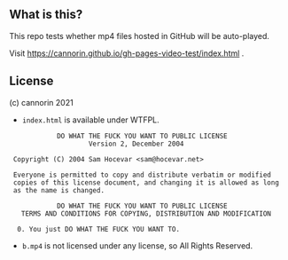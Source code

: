 ## What is this?

This repo tests whether mp4 files hosted in GitHub will be auto-played.

Visit https://cannorin.github.io/gh-pages-video-test/index.html .

## License

(c) cannorin 2021

* `index.html` is available under WTFPL.

```
            DO WHAT THE FUCK YOU WANT TO PUBLIC LICENSE
                    Version 2, December 2004
  
 Copyright (C) 2004 Sam Hocevar <sam@hocevar.net>
 
 Everyone is permitted to copy and distribute verbatim or modified
 copies of this license document, and changing it is allowed as long
 as the name is changed.
  
            DO WHAT THE FUCK YOU WANT TO PUBLIC LICENSE
   TERMS AND CONDITIONS FOR COPYING, DISTRIBUTION AND MODIFICATION
  
  0. You just DO WHAT THE FUCK YOU WANT TO.
```

* `b.mp4` is not licensed under any license, so All Rights Reserved.

